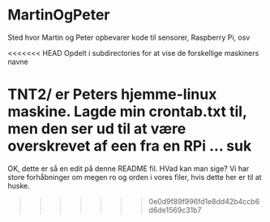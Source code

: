 # MartinOgPeter
Sted hvor Martin og Peter opbevarer kode til sensorer, Raspberry Pi, osv

<<<<<<< HEAD
Opdelt i subdirectories for at vise de forskellige maskiners navne

TNT2/ er Peters hjemme-linux maskine. Lagde min crontab.txt til, men
den ser ud til at være overskrevet af een fra en RPi ... suk
=======
OK, dette er så en edit på denne README fil. HVad kan man sige? Vi
har store forhåbninger om megen ro og orden i vores filer, hvis dette
her er til at huske.
>>>>>>> 0e0d9f89f996fd1e8dd42b4ccb6d6de1569c31b7

